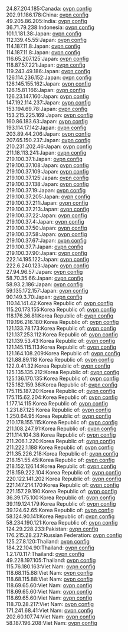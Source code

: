 24.87.204.185:Canada: [ovpn config](vpn/24_87_204_185.ovpn)  
202.91.186.178:China: [ovpn config](vpn/202_91_186_178.ovpn)  
49.205.86.205:India: [ovpn config](vpn/49_205_86_205.ovpn)  
36.71.79.238:Indonesia: [ovpn config](vpn/36_71_79_238.ovpn)  
101.1.181.38:Japan: [ovpn config](vpn/101_1_181_38.ovpn)  
112.139.45.55:Japan: [ovpn config](vpn/112_139_45_55.ovpn)  
114.187.11.8:Japan: [ovpn config](vpn/114_187_11_8.ovpn)  
114.187.11.8:Japan: [ovpn config](vpn/114_187_11_8.ovpn)  
116.65.207.125:Japan: [ovpn config](vpn/116_65_207_125.ovpn)  
118.87.57.221:Japan: [ovpn config](vpn/118_87_57_221.ovpn)  
119.243.49.186:Japan: [ovpn config](vpn/119_243_49_186.ovpn)  
126.114.236.152:Japan: [ovpn config](vpn/126_114_236_152.ovpn)  
126.145.155.162:Japan: [ovpn config](vpn/126_145_155_162.ovpn)  
126.15.81.166:Japan: [ovpn config](vpn/126_15_81_166.ovpn)  
126.23.147.160:Japan: [ovpn config](vpn/126_23_147_160.ovpn)  
147.192.114.237:Japan: [ovpn config](vpn/147_192_114_237.ovpn)  
153.194.69.78:Japan: [ovpn config](vpn/153_194_69_78.ovpn)  
153.215.225.169:Japan: [ovpn config](vpn/153_215_225_169.ovpn)  
160.86.183.63:Japan: [ovpn config](vpn/160_86_183_63.ovpn)  
193.114.17.142:Japan: [ovpn config](vpn/193_114_17_142.ovpn)  
203.89.44.206:Japan: [ovpn config](vpn/203_89_44_206.ovpn)  
207.65.150.237:Japan: [ovpn config](vpn/207_65_150_237.ovpn)  
210.231.202.46:Japan: [ovpn config](vpn/210_231_202_46.ovpn)  
211.18.113.241:Japan: [ovpn config](vpn/211_18_113_241.ovpn)  
219.100.37.1:Japan: [ovpn config](vpn/219_100_37_1.ovpn)  
219.100.37.108:Japan: [ovpn config](vpn/219_100_37_108.ovpn)  
219.100.37.109:Japan: [ovpn config](vpn/219_100_37_109.ovpn)  
219.100.37.125:Japan: [ovpn config](vpn/219_100_37_125.ovpn)  
219.100.37.138:Japan: [ovpn config](vpn/219_100_37_138.ovpn)  
219.100.37.19:Japan: [ovpn config](vpn/219_100_37_19.ovpn)  
219.100.37.205:Japan: [ovpn config](vpn/219_100_37_205.ovpn)  
219.100.37.211:Japan: [ovpn config](vpn/219_100_37_211.ovpn)  
219.100.37.213:Japan: [ovpn config](vpn/219_100_37_213.ovpn)  
219.100.37.22:Japan: [ovpn config](vpn/219_100_37_22.ovpn)  
219.100.37.4:Japan: [ovpn config](vpn/219_100_37_4.ovpn)  
219.100.37.50:Japan: [ovpn config](vpn/219_100_37_50.ovpn)  
219.100.37.58:Japan: [ovpn config](vpn/219_100_37_58.ovpn)  
219.100.37.67:Japan: [ovpn config](vpn/219_100_37_67.ovpn)  
219.100.37.7:Japan: [ovpn config](vpn/219_100_37_7.ovpn)  
219.100.37.90:Japan: [ovpn config](vpn/219_100_37_90.ovpn)  
222.14.195.122:Japan: [ovpn config](vpn/222_14_195_122.ovpn)  
222.6.240.123:Japan: [ovpn config](vpn/222_6_240_123.ovpn)  
27.94.96.57:Japan: [ovpn config](vpn/27_94_96_57.ovpn)  
58.70.35.66:Japan: [ovpn config](vpn/58_70_35_66.ovpn)  
58.93.2.186:Japan: [ovpn config](vpn/58_93_2_186.ovpn)  
59.135.172.157:Japan: [ovpn config](vpn/59_135_172_157.ovpn)  
90.149.3.70:Japan: [ovpn config](vpn/90_149_3_70.ovpn)  
110.14.141.42:Korea Republic of: [ovpn config](vpn/110_14_141_42.ovpn)  
115.20.173.155:Korea Republic of: [ovpn config](vpn/115_20_173_155.ovpn)  
118.176.36.81:Korea Republic of: [ovpn config](vpn/118_176_36_81.ovpn)  
119.196.216.180:Korea Republic of: [ovpn config](vpn/119_196_216_180.ovpn)  
121.133.78.173:Korea Republic of: [ovpn config](vpn/121_133_78_173.ovpn)  
121.137.253.112:Korea Republic of: [ovpn config](vpn/121_137_253_112.ovpn)  
121.139.53.43:Korea Republic of: [ovpn config](vpn/121_139_53_43.ovpn)  
121.145.115.113:Korea Republic of: [ovpn config](vpn/121_145_115_113.ovpn)  
121.164.108.209:Korea Republic of: [ovpn config](vpn/121_164_108_209.ovpn)  
121.88.89.118:Korea Republic of: [ovpn config](vpn/121_88_89_118.ovpn)  
122.0.41.32:Korea Republic of: [ovpn config](vpn/122_0_41_32.ovpn)  
125.135.135.212:Korea Republic of: [ovpn config](vpn/125_135_135_212.ovpn)  
125.136.170.135:Korea Republic of: [ovpn config](vpn/125_136_170_135.ovpn)  
125.182.159.36:Korea Republic of: [ovpn config](vpn/125_182_159_36.ovpn)  
175.115.187.20:Korea Republic of: [ovpn config](vpn/175_115_187_20.ovpn)  
175.115.62.204:Korea Republic of: [ovpn config](vpn/175_115_62_204.ovpn)  
1.177.14.115:Korea Republic of: [ovpn config](vpn/1_177_14_115.ovpn)  
1.231.87.125:Korea Republic of: [ovpn config](vpn/1_231_87_125.ovpn)  
1.250.64.95:Korea Republic of: [ovpn config](vpn/1_250_64_95.ovpn)  
210.178.155.115:Korea Republic of: [ovpn config](vpn/210_178_155_115.ovpn)  
211.108.247.91:Korea Republic of: [ovpn config](vpn/211_108_247_91.ovpn)  
211.114.104.38:Korea Republic of: [ovpn config](vpn/211_114_104_38.ovpn)  
211.206.1.220:Korea Republic of: [ovpn config](vpn/211_206_1_220.ovpn)  
211.222.1.188:Korea Republic of: [ovpn config](vpn/211_222_1_188.ovpn)  
211.35.226.218:Korea Republic of: [ovpn config](vpn/211_35_226_218.ovpn)  
218.151.55.45:Korea Republic of: [ovpn config](vpn/218_151_55_45.ovpn)  
218.152.126.14:Korea Republic of: [ovpn config](vpn/218_152_126_14.ovpn)  
218.159.222.104:Korea Republic of: [ovpn config](vpn/218_159_222_104.ovpn)  
220.122.141.202:Korea Republic of: [ovpn config](vpn/220_122_141_202.ovpn)  
221.147.214.170:Korea Republic of: [ovpn config](vpn/221_147_214_170.ovpn)  
221.157.29.190:Korea Republic of: [ovpn config](vpn/221_157_29_190.ovpn)  
36.39.175.100:Korea Republic of: [ovpn config](vpn/36_39_175_100.ovpn)  
39.119.124.179:Korea Republic of: [ovpn config](vpn/39_119_124_179.ovpn)  
39.124.62.65:Korea Republic of: [ovpn config](vpn/39_124_62_65.ovpn)  
58.124.90.141:Korea Republic of: [ovpn config](vpn/58_124_90_141.ovpn)  
58.234.190.121:Korea Republic of: [ovpn config](vpn/58_234_190_121.ovpn)  
124.29.228.233:Pakistan: [ovpn config](vpn/124_29_228_233.ovpn)  
176.215.28.237:Russian Federation: [ovpn config](vpn/176_215_28_237.ovpn)  
125.27.8.120:Thailand: [ovpn config](vpn/125_27_8_120.ovpn)  
184.22.104.90:Thailand: [ovpn config](vpn/184_22_104_90.ovpn)  
1.2.170.117:Thailand: [ovpn config](vpn/1_2_170_117.ovpn)  
49.228.197.105:Thailand: [ovpn config](vpn/49_228_197_105.ovpn)  
115.76.180.163:Viet Nam: [ovpn config](vpn/115_76_180_163.ovpn)  
118.68.115.88:Viet Nam: [ovpn config](vpn/118_68_115_88.ovpn)  
118.68.115.88:Viet Nam: [ovpn config](vpn/118_68_115_88.ovpn)  
118.69.65.60:Viet Nam: [ovpn config](vpn/118_69_65_60.ovpn)  
118.69.65.60:Viet Nam: [ovpn config](vpn/118_69_65_60.ovpn)  
118.69.65.60:Viet Nam: [ovpn config](vpn/118_69_65_60.ovpn)  
118.70.28.217:Viet Nam: [ovpn config](vpn/118_70_28_217.ovpn)  
171.241.68.41:Viet Nam: [ovpn config](vpn/171_241_68_41.ovpn)  
202.60.107.74:Viet Nam: [ovpn config](vpn/202_60_107_74.ovpn)  
58.187.196.208:Viet Nam: [ovpn config](vpn/58_187_196_208.ovpn)  
